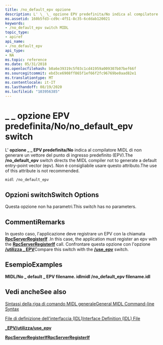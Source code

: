 ```yaml
---
title: /no_default_epv opzione
description: L' \_ \_ opzione EPV predefinita/No indica al compilatore MIDL di non generare un vettore del punto di ingresso predefinito (EPV). Non è consigliabile usare questo attributo.
ms.assetid: 160b5fd3-cd9c-4f51-8c35-6cddab120021
keywords:
- /no_default_epv switch MIDL
topic_type:
- apiref
api_name:
- /no_default_epv
api_type:
- NA
ms.topic: reference
ms.date: 05/31/2018
ms.openlocfilehash: b0a6e39319c5f03c1cd41959a009307b07bef66f
ms.sourcegitcommit: ebd3ce6908ff865f1ef66f2fc96769be0aad82e1
ms.translationtype: MT
ms.contentlocale: it-IT
ms.lasthandoff: 08/19/2020
ms.locfileid: "103956385"
---
```

# <a name="no_default_epv-switch"></a><span data-ttu-id="0f84c-105">\_ \_ opzione EPV predefinita/No</span><span class="sxs-lookup"><span data-stu-id="0f84c-105">/no\_default\_epv switch</span></span>

<span data-ttu-id="0f84c-106">L' **opzione \_ \_ EPV predefinita/No** indica al compilatore MIDL di non generare un vettore del punto di ingresso predefinito (EPV).</span><span class="sxs-lookup"><span data-stu-id="0f84c-106">The **/no\_default\_epv** switch directs the MIDL compiler not to generate a default entry-point vector (epv).</span></span> <span data-ttu-id="0f84c-107">Non è consigliabile usare questo attributo.</span><span class="sxs-lookup"><span data-stu-id="0f84c-107">The use of this attribute is not recommended.</span></span>

``` syntax
midl /no_default_epv
```

## <a name="switch-options"></a><span data-ttu-id="0f84c-108">Opzioni switch</span><span class="sxs-lookup"><span data-stu-id="0f84c-108">Switch Options</span></span>

<span data-ttu-id="0f84c-109">Questa opzione non ha parametri.</span><span class="sxs-lookup"><span data-stu-id="0f84c-109">This switch has no parameters.</span></span>

## <a name="remarks"></a><span data-ttu-id="0f84c-110">Commenti</span><span class="sxs-lookup"><span data-stu-id="0f84c-110">Remarks</span></span>

<span data-ttu-id="0f84c-111">In questo caso, l'applicazione deve registrare un EPV con la chiamata [**RpcServerRegisterIf**](/windows/desktop/api/rpcdce/nf-rpcdce-rpcserverregisterif) .</span><span class="sxs-lookup"><span data-stu-id="0f84c-111">In this case, the application must register an epv with the [**RpcServerRegisterIf**](/windows/desktop/api/rpcdce/nf-rpcdce-rpcserverregisterif) call.</span></span> <span data-ttu-id="0f84c-112">Confrontare questa opzione con l'opzione [**/utilizza \_ EPV**](-use-epv.md)</span><span class="sxs-lookup"><span data-stu-id="0f84c-112">Compare this switch with the [**/use\_epv**](-use-epv.md) switch.</span></span>

## <a name="examples"></a><span data-ttu-id="0f84c-113">Esempio</span><span class="sxs-lookup"><span data-stu-id="0f84c-113">Examples</span></span>

<span data-ttu-id="0f84c-114">**MIDL/No \_ default \_ EPV filename. idl**</span><span class="sxs-lookup"><span data-stu-id="0f84c-114">**midl /no\_default\_epv filename.idl**</span></span>

## <a name="see-also"></a><span data-ttu-id="0f84c-115">Vedi anche</span><span class="sxs-lookup"><span data-stu-id="0f84c-115">See also</span></span>

<dl> <dt>

[<span data-ttu-id="0f84c-116">Sintassi della riga di comando MIDL generale</span><span class="sxs-lookup"><span data-stu-id="0f84c-116">General MIDL Command-line Syntax</span></span>](general-midl-command-line-syntax.md)
</dt> <dt>

[<span data-ttu-id="0f84c-117">File di definizione dell'interfaccia (IDL)</span><span class="sxs-lookup"><span data-stu-id="0f84c-117">Interface Definition (IDL) File</span></span>](interface-definition-idl-file.md)
</dt> <dt>

[<span data-ttu-id="0f84c-118">**\_EPV/utilizza**</span><span class="sxs-lookup"><span data-stu-id="0f84c-118">**/use\_epv**</span></span>](-use-epv.md)
</dt> <dt>

[<span data-ttu-id="0f84c-119">**RpcServerRegisterIf**</span><span class="sxs-lookup"><span data-stu-id="0f84c-119">**RpcServerRegisterIf**</span></span>](/windows/desktop/api/rpcdce/nf-rpcdce-rpcserverregisterif)
</dt> </dl>

 

 